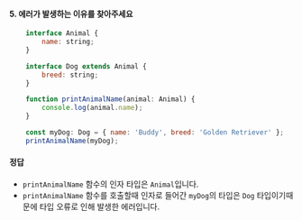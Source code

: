 #### 5. 에러가 발생하는 이유를 찾아주세요

```javascript
    interface Animal {
        name: string;
    }

    interface Dog extends Animal {
        breed: string;
    }

    function printAnimalName(animal: Animal) {
        console.log(animal.name);
    }

    const myDog: Dog = { name: 'Buddy', breed: 'Golden Retriever' };
    printAnimalName(myDog);
```

#### 정답
- `printAnimalName` 함수의 인자 타입은 `Animal`입니다.
- `printAnimalName` 함수를 호출할때 인자로 들어간 `myDog`의 타입은 `Dog` 타입이기때문에 타입 오류로 인해 발생한 에러입니다.